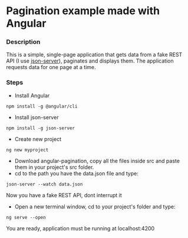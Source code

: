 # Pagination example made with Angular

### Description
This is a simple, single-page application that gets data from a fake REST API (I use [json-server](https://github.com/typicode/json-server)), paginates and displays them. The application requests data for one page at a time.

### Steps
* Install Angular
```
npm install -g @angular/cli
```
* Install json-server
```
npm install -g json-server
```
* Create new project
```
ng new myproject
```
* Download angular-pagination, copy all the files inside src and paste them in your project's src folder.
* cd to the path you have the data.json file and type:
```
json-server --watch data.json
```
Now you have a fake REST API, dont interrupt it
* Open a new terminal window, cd to your project's folder and type:
```
ng serve --open
```
You are ready, application must be running at localhost:4200
